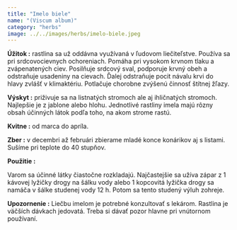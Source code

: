 ```yaml
---
title: "Imelo biele"
name: "(Viscum album)"
category: "herbs"
image: ../../images/herbs/imelo-biele.jpeg
---
```


<strong>Úžitok :</strong> rastlina sa už oddávna využívaná v ľudovom liečiteľstve. Používa sa pri srdcovocievnych ochoreniach. Pomáha pri vysokom krvnom tlaku a zvápenatených ciev. Posilňuje srdcový sval, podporuje krvný obeh a odstraňuje usadeniny na cievach. Ďalej odstraňuje pocit návalu krvi do hlavy zvlášť v klimaktériu. Potlačuje chorobne zvýšenú činnosť štítnej žľazy.

<strong>Výskyt :</strong> priživuje sa na listnatých stromoch ale aj ihličnatých stromoch. Najlepšie je z jablone alebo hlohu. Jednotlivé rastliny imela majú rôzny obsah účinných látok podľa toho, na akom strome rastú.

<strong>Kvitne :</strong> od marca do apríla.

<strong>Zber :</strong> v decembri až februári zbierame mladé konce konárikov aj s listami. Sušíme pri teplote do 40 stupňov.

<strong>Použitie :</strong>

Varom sa účinné látky čiastočne rozkladajú. Najčastejšie sa užíva zápar z 1 kávovej lyžičky drogy na šálku vody alebo 1 kopcovitá lyžička drogy sa namáča v šálke studenej vody 12 h. Potom sa tento studený výluh zohreje.

<strong>Upozornenie :</strong> Liečbu imelom je potrebné konzultovať s lekárom. Rastlina je väčších dávkach jedovatá. Treba si dávať pozor hlavne pri vnútornom používaní.
